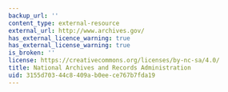 ```yaml
---
backup_url: ''
content_type: external-resource
external_url: http://www.archives.gov/
has_external_licence_warning: true
has_external_license_warning: true
is_broken: ''
license: https://creativecommons.org/licenses/by-nc-sa/4.0/
title: National Archives and Records Administration
uid: 3155d703-44c8-409a-b0ee-ce767b7fda19
---
```

